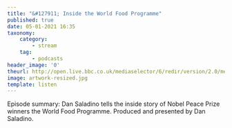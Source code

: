 ```yaml
---
title: "&#127911; Inside the World Food Programme"
published: true
date: 05-01-2021 16:35
taxonomy:
    category:
        - stream
    tag:
        - podcasts
header_image: '0'
theurl: http://open.live.bbc.co.uk/mediaselector/6/redir/version/2.0/mediaset/audio-nondrm-download/proto/http/vpid/p09305mq.mp3
image: artwork-resized.jpg
template: listen
--- 
```

Episode summary: Dan Saladino tells the inside story of Nobel Peace Prize winners the World Food Programme. Produced and presented by Dan Saladino.
